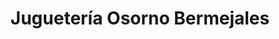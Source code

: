---
title: "Juguetería Osorno Bermejales"
url: /sevilla/jugueteria-osorno-bermejales/
shop: Spielzeug
---